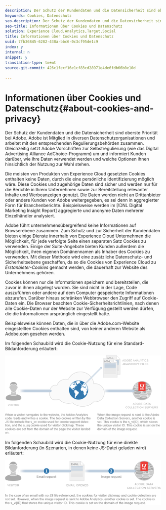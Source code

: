 ```yaml
---
description: Der Schutz der Kundendaten und die Datensicherheit sind oberste Priorität bei Adobe. Adobe ist Mitglied in diversen Datenschutzorganisationen und arbeitet mit den entsprechenden Regulierungsbehörden zusammen. Gleichzeitig setzt Adobe Vorschriften zur Selbstregulierung (wie das Digital Advertising Alliance AdChoice-Programm) um und informiert Kunden darüber, wie ihre Daten verwendet werden und welche Optionen ihnen hinsichtlich der Nutzung zur Wahl stehen.
keywords: Cookies, Datenschutz
seo-description: Der Schutz der Kundendaten und die Datensicherheit sind oberste Priorität bei Adobe. Adobe ist Mitglied in diversen Datenschutzorganisationen und arbeitet mit den entsprechenden Regulierungsbehörden zusammen. Gleichzeitig setzt Adobe Vorschriften zur Selbstregulierung (wie das Digital Advertising Alliance AdChoice-Programm) um und informiert Kunden darüber, wie ihre Daten verwendet werden und welche Optionen ihnen hinsichtlich der Nutzung zur Wahl stehen.
seo-title: Informationen über Cookies und Datenschutz
solution: Experience Cloud,Analytics,Target,Social
title: Informationen über Cookies und Datenschutz
uuid: 7fb36845-6282-438a-bbc6-0c3cf95de1c9
index: y
internal: n
snippet: y
translation-type: tm+mt
source-git-commit: 426c1fecf16e1cf83cd28971e4de6fdb66b0e10d

---
```



# Informationen über Cookies und Datenschutz{#about-cookies-and-privacy}

Der Schutz der Kundendaten und die Datensicherheit sind oberste Priorität bei Adobe. Adobe ist Mitglied in diversen Datenschutzorganisationen und arbeitet mit den entsprechenden Regulierungsbehörden zusammen. Gleichzeitig setzt Adobe Vorschriften zur Selbstregulierung (wie das Digital Advertising Alliance AdChoice-Programm) um und informiert Kunden darüber, wie ihre Daten verwendet werden und welche Optionen ihnen hinsichtlich der Nutzung zur Wahl stehen.

Die meisten von Produkten von Experience Cloud gesetzten Cookies enthalten keine Daten, durch die eine persönliche Identifizierung möglich wäre. Diese Cookies und zugehörige Daten sind sicher und werden nur für die Berichte in Ihrem Unternehmen sowie zur Bereitstellung relevanter Inhalte und Werbeanzeigen genutzt. Die Daten werden nicht an Drittanbieter oder andere Kunden von Adobe weitergegeben, es sei denn in aggregierter Form für Branchenberichte. Beispielsweise werden im [!DNL Digital Marketing Insight Report] aggregierte und anonyme Daten mehrerer Einzelhändler analysiert.

Adobe führt unternehmensübergreifend keine Informationen auf Browserebene zusammen. Zum Schutz und zur Sicherheit der Kundendaten bieten einige Dienste innerhalb von Experience Cloud Unternehmen die Möglichkeit, für jede verfolgte Seite einen separaten Satz Cookies zu verwenden. Einige der Suite-Angebote bieten Kunden außerdem die Möglichkeit, ihren eigenen Domänennamen als Inhaber des Cookies zu verwenden. Mit dieser Methode wird eine zusätzliche Datenschutz- und Sicherheitsebene geschaffen, da so die Cookies von Experience Cloud zu *Erstanbieter-Cookies* gemacht werden, die dauerhaft zur Website des Unternehmens gehören.

Cookies können nur die Informationen speichern und bereitstellen, die zuvor in ihnen abgelegt wurden. Sie sind nicht in der Lage, Code auszuführen oder andere auf dem Computer gespeicherte Informationen abzurufen. Darüber hinaus schränken Webbrowser den Zugriff auf Cookie-Daten ein. Die Browser beachten Cookie-Sicherheitsrichtlinien, nach denen alle Cookie-Daten nur der Website zur Verfügung gestellt werden dürfen, die die Informationen ursprünglich eingestellt hatte.

Beispielsweise können Daten, die in über die Adobe.com-Website  eingestellten Cookies enthalten sind, von keiner anderen Website als Adobe.com gesehen werden.

Im folgenden Schaubild wird die Cookie-Nutzung für eine Standard-Bildanforderung erläutert:

![](assets/CookiesProcessGraphic-01.png)

Im folgenden Schaubild wird die Cookie-Nutzung für eine direkte Bildanforderung (in Szenarien, in denen keine JS-Datei geladen wird) erläutert:

![](assets/CookiesProcessGraphic2.png)

